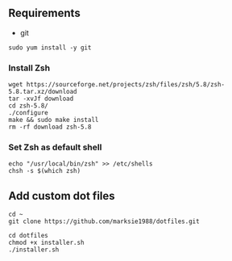 ## Requirements

- git

```
sudo yum install -y git
```

### Install Zsh
```
wget https://sourceforge.net/projects/zsh/files/zsh/5.8/zsh-5.8.tar.xz/download
tar -xvJf download
cd zsh-5.8/
./configure
make && sudo make install
rm -rf download zsh-5.8
```

### Set Zsh as default shell

```
echo "/usr/local/bin/zsh" >> /etc/shells
chsh -s $(which zsh)
```

## Add custom dot files

```
cd ~
git clone https://github.com/marksie1988/dotfiles.git

cd dotfiles
chmod +x installer.sh
./installer.sh
```
